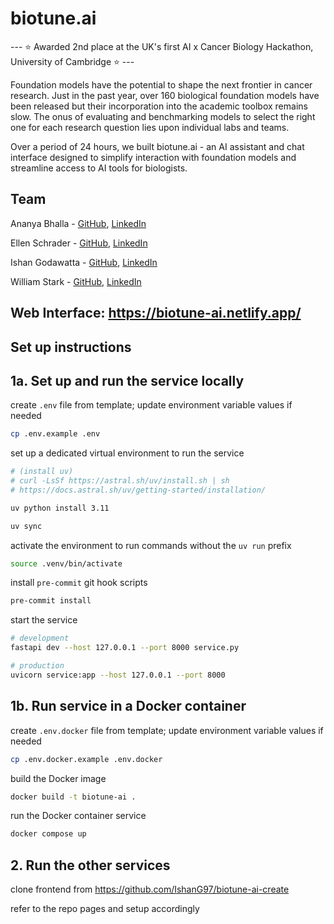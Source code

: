 # biotune.ai 

--- ⭐️ Awarded 2nd place at the UK's first AI x Cancer Biology Hackathon, University of Cambridge ⭐️ ---

Foundation models have the potential to shape the next frontier in cancer research. Just in the past year, over 160 biological foundation models have been released but their incorporation into the academic toolbox remains slow. The onus of evaluating and benchmarking models to select the right one for each research question lies upon individual labs and teams. 

Over a period of 24 hours, we built biotune.ai - an AI assistant and chat interface designed to simplify interaction with foundation models and streamline access to AI tools for biologists.





## Team

Ananya Bhalla - [GitHub](https://github.com/AnanyaBhalla), [LinkedIn](https://www.linkedin.com/in/ananyabhalla/)

Ellen Schrader - [GitHub](https://github.com/ellen-schrader), [LinkedIn](https://www.linkedin.com/in/ellen-schrader/)

Ishan Godawatta - [GitHub](https://github.com/IshanG97), [LinkedIn](https://www.linkedin.com/in/ishan-godawatta/)

William Stark - [GitHub](https://github.com/williamstarkbio), [LinkedIn](https://www.linkedin.com/in/williamstarkbio/)


## Web Interface: https://biotune-ai.netlify.app/

## Set up instructions

## 1a. Set up and run the service locally

create `.env` file from template; update environment variable values if needed
```bash
cp .env.example .env
```

set up a dedicated virtual environment to run the service
```bash
# (install uv)
# curl -LsSf https://astral.sh/uv/install.sh | sh
# https://docs.astral.sh/uv/getting-started/installation/

uv python install 3.11

uv sync
```

activate the environment to run commands without the `uv run` prefix
```bash
source .venv/bin/activate
```

install `pre-commit` git hook scripts
```bash
pre-commit install
```

start the service
```bash
# development
fastapi dev --host 127.0.0.1 --port 8000 service.py

# production
uvicorn service:app --host 127.0.0.1 --port 8000
```


## 1b. Run service in a Docker container

create `.env.docker` file from template; update environment variable values if needed
```bash
cp .env.docker.example .env.docker
```

build the Docker image
```bash
docker build -t biotune-ai .
```

run the Docker container service
```bash
docker compose up
```


## 2. Run the other services

clone frontend from https://github.com/IshanG97/biotune-ai-create

refer to the repo pages and setup accordingly

